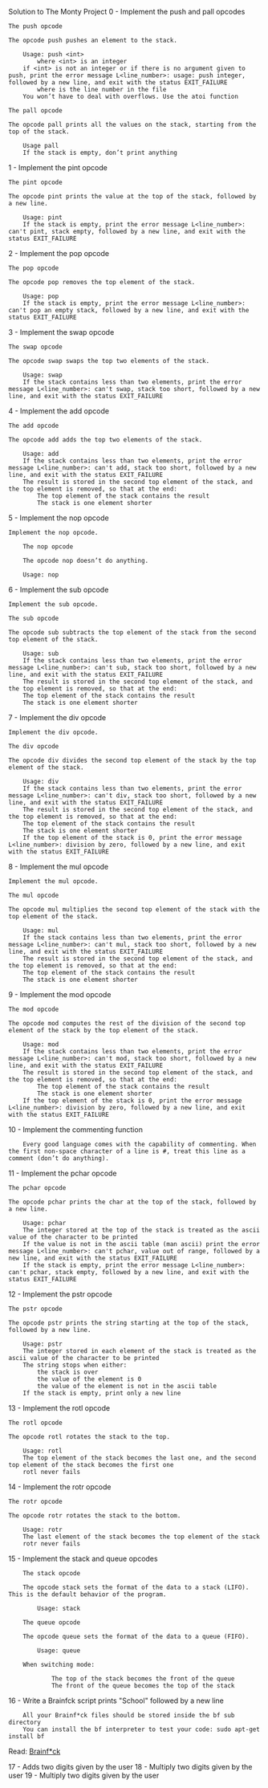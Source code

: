 Solution to The Monty Project
0 - Implement the push and pall opcodes

    The push opcode

    The opcode push pushes an element to the stack.

        Usage: push <int>
            where <int> is an integer
        if <int> is not an integer or if there is no argument given to push, print the error message L<line_number>: usage: push integer, followed by a new line, and exit with the status EXIT_FAILURE
            where is the line number in the file
        You won’t have to deal with overflows. Use the atoi function

    The pall opcode

    The opcode pall prints all the values on the stack, starting from the top of the stack.

        Usage pall
        If the stack is empty, don’t print anything

1 - Implement the pint opcode

    The pint opcode

    The opcode pint prints the value at the top of the stack, followed by a new line.

        Usage: pint
        If the stack is empty, print the error message L<line_number>: can't pint, stack empty, followed by a new line, and exit with the status EXIT_FAILURE

2 - Implement the pop opcode

    The pop opcode

    The opcode pop removes the top element of the stack.

        Usage: pop
        If the stack is empty, print the error message L<line_number>: can't pop an empty stack, followed by a new line, and exit with the status EXIT_FAILURE

3 - Implement the swap opcode

    The swap opcode

    The opcode swap swaps the top two elements of the stack.

        Usage: swap
        If the stack contains less than two elements, print the error message L<line_number>: can't swap, stack too short, followed by a new line, and exit with the status EXIT_FAILURE

4 - Implement the add opcode

    The add opcode

    The opcode add adds the top two elements of the stack.

        Usage: add
        If the stack contains less than two elements, print the error message L<line_number>: can't add, stack too short, followed by a new line, and exit with the status EXIT_FAILURE
        The result is stored in the second top element of the stack, and the top element is removed, so that at the end:
            The top element of the stack contains the result
            The stack is one element shorter

5 - Implement the nop opcode

    Implement the nop opcode.

        The nop opcode

        The opcode nop doesn’t do anything.

        Usage: nop

6 - Implement the sub opcode

    Implement the sub opcode.

    The sub opcode

    The opcode sub subtracts the top element of the stack from the second top element of the stack.

        Usage: sub
        If the stack contains less than two elements, print the error message L<line_number>: can't sub, stack too short, followed by a new line, and exit with the status EXIT_FAILURE
        The result is stored in the second top element of the stack, and the top element is removed, so that at the end:
        The top element of the stack contains the result
        The stack is one element shorter

7 - Implement the div opcode

    Implement the div opcode.

    The div opcode

    The opcode div divides the second top element of the stack by the top element of the stack.

        Usage: div
        If the stack contains less than two elements, print the error message L<line_number>: can't div, stack too short, followed by a new line, and exit with the status EXIT_FAILURE
        The result is stored in the second top element of the stack, and the top element is removed, so that at the end:
        The top element of the stack contains the result
        The stack is one element shorter
        If the top element of the stack is 0, print the error message L<line_number>: division by zero, followed by a new line, and exit with the status EXIT_FAILURE

8 - Implement the mul opcode

    Implement the mul opcode.

    The mul opcode

    The opcode mul multiplies the second top element of the stack with the top element of the stack.

        Usage: mul
        If the stack contains less than two elements, print the error message L<line_number>: can't mul, stack too short, followed by a new line, and exit with the status EXIT_FAILURE
        The result is stored in the second top element of the stack, and the top element is removed, so that at the end:
        The top element of the stack contains the result
        The stack is one element shorter

9 - Implement the mod opcode

    The mod opcode

    The opcode mod computes the rest of the division of the second top element of the stack by the top element of the stack.

        Usage: mod
        If the stack contains less than two elements, print the error message L<line_number>: can't mod, stack too short, followed by a new line, and exit with the status EXIT_FAILURE
        The result is stored in the second top element of the stack, and the top element is removed, so that at the end:
            The top element of the stack contains the result
            The stack is one element shorter
        If the top element of the stack is 0, print the error message L<line_number>: division by zero, followed by a new line, and exit with the status EXIT_FAILURE
10 - Implement the commenting function

        Every good language comes with the capability of commenting. When the first non-space character of a line is #, treat this line as a comment (don’t do anything).

11 - Implement the pchar opcode

    The pchar opcode

    The opcode pchar prints the char at the top of the stack, followed by a new line.

        Usage: pchar
        The integer stored at the top of the stack is treated as the ascii value of the character to be printed
        If the value is not in the ascii table (man ascii) print the error message L<line_number>: can't pchar, value out of range, followed by a new line, and exit with the status EXIT_FAILURE
        If the stack is empty, print the error message L<line_number>: can't pchar, stack empty, followed by a new line, and exit with the status EXIT_FAILURE

12 - Implement the pstr opcode

    The pstr opcode

    The opcode pstr prints the string starting at the top of the stack, followed by a new line.

        Usage: pstr
        The integer stored in each element of the stack is treated as the ascii value of the character to be printed
        The string stops when either:
            the stack is over
            the value of the element is 0
            the value of the element is not in the ascii table
        If the stack is empty, print only a new line

13 - Implement the rotl opcode

    The rotl opcode

    The opcode rotl rotates the stack to the top.

        Usage: rotl
        The top element of the stack becomes the last one, and the second top element of the stack becomes the first one
        rotl never fails

14 - Implement the rotr opcode

    The rotr opcode

    The opcode rotr rotates the stack to the bottom.

        Usage: rotr
        The last element of the stack becomes the top element of the stack
        rotr never fails

15 - Implement the stack and queue opcodes

        The stack opcode

        The opcode stack sets the format of the data to a stack (LIFO). This is the default behavior of the program.

            Usage: stack
    
        The queue opcode

        The opcode queue sets the format of the data to a queue (FIFO).

            Usage: queue

        When switching mode:

                The top of the stack becomes the front of the queue
                The front of the queue becomes the top of the stack

16 - Write a Brainfck script prints "School" followed by a new line

        All your Brainf*ck files should be stored inside the bf sub directory
        You can install the bf interpreter to test your code: sudo apt-get install bf

Read: [Brainf*ck](https://en.wikipedia.org/wiki/Brainfuck)

17 - Adds two digits given by the user
18 - Multiply two digits given by the user
19 - Multiply two digits given by the user
